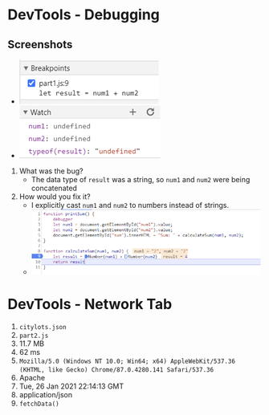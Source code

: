 # DevTools - Debugging
## Screenshots

- ![breakpoint](breakpoint.PNG)
- ![watchlist](watchlist.PNG)

1. What was the bug?
    - The data type of `result` was a string, so `num1` and `num2` were being concatenated
2. How would you fix it?
    - I explicitly cast `num1` and `num2` to numbers instead of strings.
    - ![Solution](solution.PNG)

# DevTools - Network Tab

1. `citylots.json`
2. `part2.js`
3. 11.7 MB
4. 62 ms
5. `Mozilla/5.0 (Windows NT 10.0; Win64; x64) AppleWebKit/537.36 (KHTML, like Gecko) Chrome/87.0.4280.141 Safari/537.36`
6. Apache
7. Tue, 26 Jan 2021 22:14:13 GMT
8. application/json
9. `fetchData()`